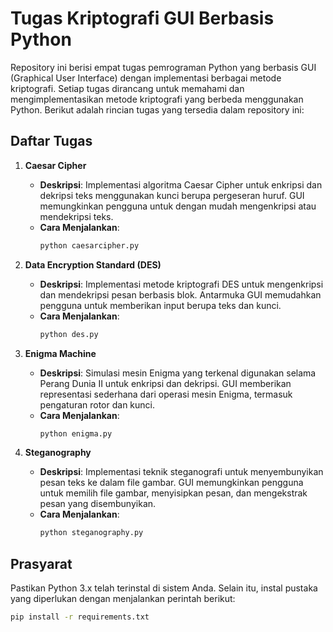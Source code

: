 # Tugas Kriptografi GUI Berbasis Python

Repository ini berisi empat tugas pemrograman Python yang berbasis GUI (Graphical User Interface) dengan implementasi berbagai metode kriptografi. Setiap tugas dirancang untuk memahami dan mengimplementasikan metode kriptografi yang berbeda menggunakan Python. Berikut adalah rincian tugas yang tersedia dalam repository ini:

## Daftar Tugas

1. **Caesar Cipher**  
   - **Deskripsi**: Implementasi algoritma Caesar Cipher untuk enkripsi dan dekripsi teks menggunakan kunci berupa pergeseran huruf. GUI memungkinkan pengguna untuk dengan mudah mengenkripsi atau mendekripsi teks.  
   - **Cara Menjalankan**:  
     ```bash
     python caesarcipher.py
     ```

2. **Data Encryption Standard (DES)**  
   - **Deskripsi**: Implementasi metode kriptografi DES untuk mengenkripsi dan mendekripsi pesan berbasis blok. Antarmuka GUI memudahkan pengguna untuk memberikan input berupa teks dan kunci.  
   - **Cara Menjalankan**:  
     ```bash
     python des.py
     ```

3. **Enigma Machine**  
   - **Deskripsi**: Simulasi mesin Enigma yang terkenal digunakan selama Perang Dunia II untuk enkripsi dan dekripsi. GUI memberikan representasi sederhana dari operasi mesin Enigma, termasuk pengaturan rotor dan kunci.  
   - **Cara Menjalankan**:  
     ```bash
     python enigma.py
     ```

4. **Steganography**  
   - **Deskripsi**: Implementasi teknik steganografi untuk menyembunyikan pesan teks ke dalam file gambar. GUI memungkinkan pengguna untuk memilih file gambar, menyisipkan pesan, dan mengekstrak pesan yang disembunyikan.  
   - **Cara Menjalankan**:  
     ```bash
     python steganography.py
     ```

## Prasyarat

Pastikan Python 3.x telah terinstal di sistem Anda. Selain itu, instal pustaka yang diperlukan dengan menjalankan perintah berikut:  
```bash
pip install -r requirements.txt
